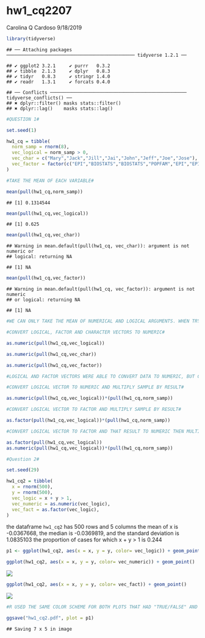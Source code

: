 hw1\_cq2207
================
Carolina Q Cardoso
9/18/2019

``` r
library(tidyverse)
```

    ## ── Attaching packages ─────────────────────────────────────────────── tidyverse 1.2.1 ──

    ## ✔ ggplot2 3.2.1     ✔ purrr   0.3.2
    ## ✔ tibble  2.1.3     ✔ dplyr   0.8.3
    ## ✔ tidyr   0.8.3     ✔ stringr 1.4.0
    ## ✔ readr   1.3.1     ✔ forcats 0.4.0

    ## ── Conflicts ────────────────────────────────────────────────── tidyverse_conflicts() ──
    ## ✖ dplyr::filter() masks stats::filter()
    ## ✖ dplyr::lag()    masks stats::lag()

``` r
#QUESTION 1#

set.seed(1)

hw1_cq = tibble(
  norm_samp = rnorm(8),
  vec_logical = norm_samp > 0,
  vec_char = c("Mary","Jack","Jill","Jai","John","Jeff","Joe","Jose"),
  vec_factor = factor(c("EPI","BIOSTATS","BIOSTATS","POPFAM","EPI","EPI","POPFAM","EPI"))
)

#TAKE THE MEAN OF EACH VARIABLE#

mean(pull(hw1_cq,norm_samp))
```

    ## [1] 0.1314544

``` r
mean(pull(hw1_cq,vec_logical))
```

    ## [1] 0.625

``` r
mean(pull(hw1_cq,vec_char))
```

    ## Warning in mean.default(pull(hw1_cq, vec_char)): argument is not numeric or
    ## logical: returning NA

    ## [1] NA

``` r
mean(pull(hw1_cq,vec_factor))
```

    ## Warning in mean.default(pull(hw1_cq, vec_factor)): argument is not numeric
    ## or logical: returning NA

    ## [1] NA

``` r
#WE CAN ONLY TAKE THE MEAN OF NUMERICAL AND LOGICAL ARGUMENTS. WHEN TRYING TO TAKE THE MEAN FOR THE CHARACTER AND FACTOR ARGUMENTS IT WAS NOT POSSIBLE.#
```

``` r
#CONVERT LOGICAL, FACTOR AND CHARACTER VECTORS TO NUMERIC#

as.numeric(pull(hw1_cq,vec_logical))

as.numeric(pull(hw1_cq,vec_char))

as.numeric(pull(hw1_cq,vec_factor))

#LOGICAL AND FACTOR VECTORS WERE ABLE TO CONVERT DATA TO NUMERIC, BUT CHARACTER VECTOR INTRODUCES A VECTOR OF NA VALUES OF THE SAME LENGHT, THAT IS, IT IS NOT ABLE TO PROPERLY CONVERT THE CHARACTER VECTOR TO NUMERIC. IT HELPS TO UNDERSTAND WHY YOU CANNOT TAKE THE MEAN OF THE CHARACTER VECTOR: BECAUSE IT IS NOT ABLE TO READ THE VECTOR VALUES AS NUMERIC VALUES IN ORDER TO TAKE THE MEAN#
```

``` r
#CONVERT LOGICAL VECTOR TO NUMERIC AND MULTIPLY SAMPLE BY RESULT#

as.numeric(pull(hw1_cq,vec_logical))*(pull(hw1_cq,norm_samp))

#CONVERT LOGICAL VECTOR TO FACTOR AND MULTIPLY SAMPLE BY RESULT#

as.factor(pull(hw1_cq,vec_logical))*(pull(hw1_cq,norm_samp))

#CONVERT LOGICAL VECTOR TO FACTOR AND THAT RESULT TO NUMERIC THEN MULTIPLYING THE SAMPLE BY THE FINAL RESULT#

as.factor(pull(hw1_cq,vec_logical))
as.numeric(pull(hw1_cq,vec_logical))*(pull(hw1_cq,norm_samp))
```

``` r
#Question 2#

set.seed(29)

hw1_cq2 = tibble(
  x = rnorm(500),
  y = rnorm(500),
  vec_logic = x + y > 1,
  vec_numeric = as.numeric(vec_logic),
  vec_fact = as.factor(vec_logic),
)
```

the dataframe `hw1_cq2` has 500 rows and 5 columns the mean of x is
-0.0367668, the median is -0.0369819, and the standard deviation is
1.0835103 the proportion of cases for which x + y \> 1 is
0.244

``` r
p1 <- ggplot(hw1_cq2, aes(x = x, y = y, color= vec_logic)) + geom_point()

ggplot(hw1_cq2, aes(x = x, y = y, color= vec_numeric)) + geom_point()
```

![](hw1_cq2207_files/figure-gfm/yx_scatter-1.png)<!-- -->

``` r
ggplot(hw1_cq2, aes(x = x, y = y, color= vec_fact)) + geom_point()
```

![](hw1_cq2207_files/figure-gfm/yx_scatter-2.png)<!-- -->

``` r
#R USED THE SAME COLOR SCHEME FOR BOTH PLOTS THAT HAD "TRUE/FALSE" AND ONLY ASSIGNED ONE COLOR FOR EACH VALUE, WHILE FOR VEC_NUMERIC WAS ASSIGNED A COLOR GRADIENT FROM VALUE 0 TO 1 INSTEAD OF JUST TWO DIFFERENT COLORS

ggsave("hw1_cq2.pdf", plot = p1)
```

    ## Saving 7 x 5 in image

